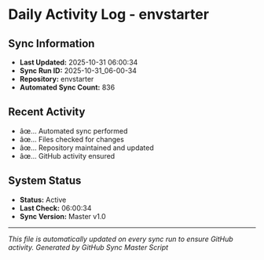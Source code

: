 ﻿# Daily Activity Log - envstarter

## Sync Information
- **Last Updated:** 2025-10-31 06:00:34
- **Sync Run ID:** 2025-10-31_06-00-34
- **Repository:** envstarter
- **Automated Sync Count:** 836

## Recent Activity
- âœ… Automated sync performed
- âœ… Files checked for changes
- âœ… Repository maintained and updated
- âœ… GitHub activity ensured

## System Status
- **Status:** Active
- **Last Check:** 06:00:34
- **Sync Version:** Master v1.0

---
*This file is automatically updated on every sync run to ensure GitHub activity.*
*Generated by GitHub Sync Master Script*
